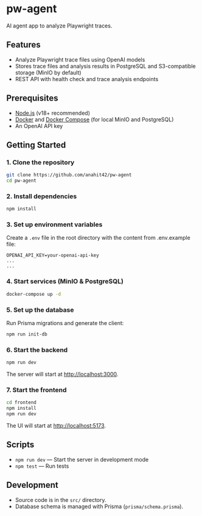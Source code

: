 # pw-agent

AI agent app to analyze Playwright traces.

## Features

- Analyze Playwright trace files using OpenAI models
- Stores trace files and analysis results in PostgreSQL and S3-compatible storage (MinIO by default)
- REST API with health check and trace analysis endpoints

## Prerequisites

- [Node.js](https://nodejs.org/) (v18+ recommended)
- [Docker](https://www.docker.com/) and [Docker Compose](https://docs.docker.com/compose/) (for local MinIO and PostgreSQL)
- An OpenAI API key

## Getting Started

### 1. Clone the repository

```bash
git clone https://github.com/anahit42/pw-agent
cd pw-agent
```

### 2. Install dependencies

```bash
npm install
```

### 3. Set up environment variables

Create a `.env` file in the root directory with the content from .env.example file:

```env
OPENAI_API_KEY=your-openai-api-key
...
...
```

### 4. Start services (MinIO & PostgreSQL)

```bash
docker-compose up -d
```

### 5. Set up the database

Run Prisma migrations and generate the client:

```bash
npm run init-db
```

### 6. Start the backend

```bash
npm run dev
```

The server will start at [http://localhost:3000](http://localhost:3000).

### 7. Start the frontend

```bash
cd frontend
npm install
npm run dev
```

The UI will start at [http://localhost:5173](http://localhost:5173).


## Scripts

- `npm run dev` — Start the server in development mode
- `npm test` — Run tests

## Development

- Source code is in the `src/` directory.
- Database schema is managed with Prisma (`prisma/schema.prisma`).

